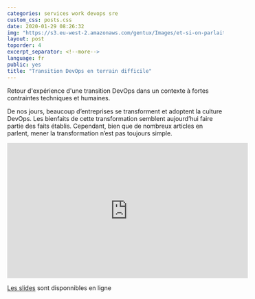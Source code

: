 ```yaml
---
categories: services work devops sre
custom_css: posts.css
date: 2020-01-29 08:26:32
img: "https://s3.eu-west-2.amazonaws.com/gentux/Images/et-si-on-parlait-devops-small.jpg"
layout: post
toporder: 4
excerpt_separator: <!--more-->
language: fr
public: yes
title: "Transition DevOps en terrain difficile"
---
```


Retour d'expérience d'une transition DevOps dans un contexte à fortes
contraintes techniques et humaines.

<!--more-->

De nos jours, beaucoup d’entreprises se transforment et adoptent la culture
DevOps. Les bienfaits de cette transformation semblent aujourd’hui faire partie
des faits établis. Cependant, bien que de nombreux articles en parlent, mener
la transformation n’est pas toujours simple.


<iframe width="560" height="315" src="https://www.youtube.com/embed/q9VV4rfGFXE" frameborder="0" allow="accelerometer; autoplay; encrypted-media; gyroscope; picture-in-picture" allowfullscreen></iframe>

[Les
slides](https://slides.com/gentux/transformation-devops-quelles-realites#/)
sont disponnibles en ligne
